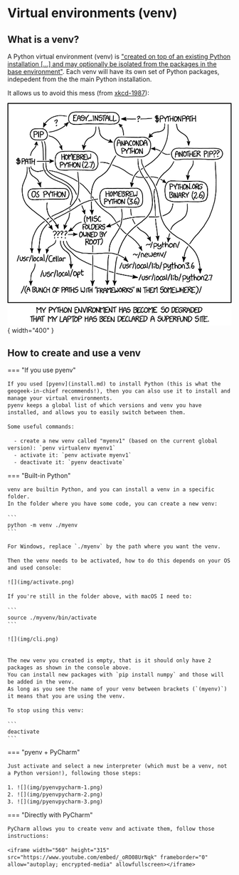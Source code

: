 
# Virtual environments (venv)

## What is a venv?

A Python virtual environment (venv) is ["created on top of an existing Python installation [...] and may optionally be isolated from the packages in the base environment"](https://docs.python.org/3/library/venv.html).
Each venv will have its own set of Python packages, indepedent from the the main Python installation.

It allows us to avoid this mess (from [xkcd-1987](https://xkcd.com/1987/)):

![](img/xkcd.png){ width="400" }


## How to create and use a venv

=== "If you use pyenv"

    If you used [pyenv](install.md) to install Python (this is what the geogeek-in-chief recommends!), then you can also use it to install and manage your virtual environments.
    pyenv keeps a global list of which versions and venv you have installed, and allows you to easily switch between them.

    Some useful commands:

      - create a new venv called "myenv1" (based on the current global version): `penv virtualenv myenv1`
      - activate it: `penv activate myenv1`
      - deactivate it: `pyenv deactivate`


=== "Built-in Python"

    venv are builtin Python, and you can install a venv in a specific folder.
    In the folder where you have some code, you can create a new venv:

    ```
    python -m venv ./myenv
    ```

    For Windows, replace `./myenv` by the path where you want the venv.

    Then the venv needs to be activated, how to do this depends on your OS and used console:

    ![](img/activate.png)

    If you're still in the folder above, with macOS I need to:

    ```
    source ./myvenv/bin/activate
    ```

    ![](img/cli.png)


    The new venv you created is empty, that is it should only have 2 packages as shown in the console above.
    You can install new packages with `pip install numpy` and those will be added in the venv.
    As long as you see the name of your venv between brackets (`(myenv)`) it means that you are using the venv.

    To stop using this venv:

    ```
    deactivate
    ```

=== "pyenv + PyCharm"

    Just activate and select a new interpreter (which must be a venv, not a Python version!), following those steps:

    1. ![](img/pyenvpycharm-1.png)
    2. ![](img/pyenvpycharm-2.png)
    3. ![](img/pyenvpycharm-3.png)

=== "Directly with PyCharm"

    PyCharm allows you to create venv and activate them, follow those instructions:

    <iframe width="560" height="315" src="https://www.youtube.com/embed/_oRO08UrNqk" frameborder="0" allow="autoplay; encrypted-media" allowfullscreen></iframe>



